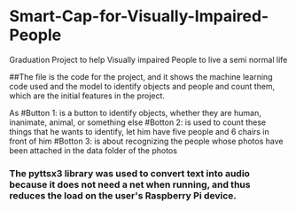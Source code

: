 # Smart-Cap-for-Visually-Impaired-People
Graduation Project to help Visually impaired People to live a  semi normal life

##The file is the code for the project, and it shows the machine learning code used and the model to identify objects and people and count them, which are the initial features in the project.

As #Button 1: is a button to identify objects, whether they are human, inanimate, animal, or something else
#Botton 2: is used to count these things that he wants to identify, let him have five people and 6 chairs in front of him
#Botton 3: is about recognizing the people whose photos have been attached in the data folder of the photos


<h3>The pyttsx3 library was used to convert text into audio because it does not need a net when running, and thus reduces the load on the user's Raspberry Pi device.</h3>
